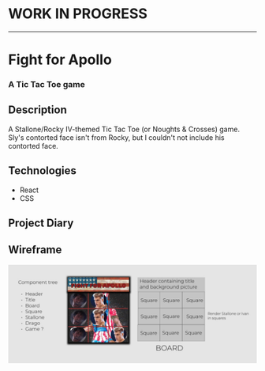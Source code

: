 # WORK IN PROGRESS

--- 

# Fight for Apollo 
### A Tic Tac Toe game

## Description

A Stallone/Rocky IV-themed Tic Tac Toe (or Noughts & Crosses) game.
Sly's contorted face isn't from Rocky, but I couldn't not include his contorted face.

## Technologies

- React
- CSS

## Project Diary

## Wireframe

![wireframe](wireframe.jpg)